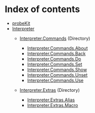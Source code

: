 # Index of contents

- [probeKit](/DOCS/probeKit.md)
- [Interpreter](/DOCS/Interpreter/Interpreter.md)
    - [Interpreter.Commands](/DOCS/Interpreter/Commands/) (Directory)
        - [Interpreter.Commands.About](/DOCS/Interpreter/Commands/About.md)
        - [Interpreter.Commands.Back](/DOCS/Interpreter/Commands/Back.md)
        - [Interpreter.Commands.Do](/DOCS/Interpreter/Commands/Do.md)
        - [Interpreter.Commands.Set](/DOCS/Interpreter/Commands/Set.md)
        - [Interpreter.Commands.Show](/DOCS/Interpreter/Commands/Show.md)
        - [Interpreter.Commands.Unset](/DOCS/Interpreter/Commands/Unset.md)
        - [Interpreter.Commands.Use](/DOCS/Interpreter/Commands/Use.md)

    - [Interpreter.Extras](/DOCS/Interpreter/Extras/) (Directory)
        - [Interpreter.Extras.Alias](/DOCS/Interpreter/Extras/Alias.md)
        - [Interpreter.Extras.Macro](/DOCS/Interpreter/Extras/Macro.md)
